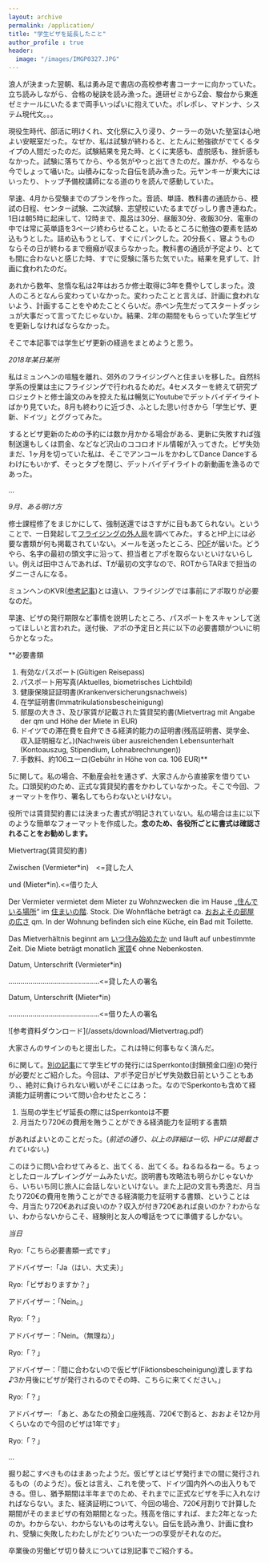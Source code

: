 ```yaml
---
layout: archive
permalink: /application/
title: "学生ビザを延長したこと"
author_profile : true
header:
  image: "/images/IMGP0327.JPG"
---
```

浪人が決まった翌朝、私は勇み足で書店の高校参考書コーナーに向かっていた。立ち読みしながら、合格の秘訣を読み漁った。進研ゼミからZ会、駿台から東進ゼミナールにいたるまで両手いっぱいに抱えていた。ポレポレ、マドンナ、システム現代文。。。


現役生時代、部活に明けくれ、文化祭に入り浸り、クーラーの効いた塾室は心地よい安眠室だった。なぜか、私は試験が終わると、とたんに勉強欲がでてくるタイプの人間だったのだ。試験結果を見た時、とくに実感も、虚脱感も、挫折感もなかった。試験に落ちてから、やる気がやっと出てきたのだ。誰かが、やるなら今でしょって囁いた。山積みになった自伝を読み漁った。元ヤンキーが東大にはいったり、トップ予備校講師になる道のりを読んで感動していた。


早速、4月から受験までのプランを作った。音読、単語、教科書の通読から、模試の日程、センター試験、二次試験、志望校にいたるまでびっしり書き連ねた。1日は朝5時に起床して、12時まで、風呂は30分、昼飯30分、夜飯30分、電車の中では常に英単語を3ページ終わらせること。いたるところに勉強の要素を詰め込もうとした。詰め込もうとして、すぐにパンクした。20分長く、寝ようものならその日が終わるまで癇癪が収まらなかった。教科書の通読が予定より、とても間に合わないと感じた時、すでに受験に落ちた気でいた。結果を見ずして、計画に食われたのだ。


あれから数年、怠惰な私は2年はおろか修士取得に3年を費やしてしまった。浪人のころとなんら変わっていなかった。変わったことと言えば、計画に食われないよう、計画することをやめたことくらいだ。赤ペン先生だってスタートダッシュが大事だって言ってたじゃないか。結果、2年の期間をもらっていた学生ビザを更新しなければならなかった。

そこで本記事では学生ビザ更新の経過をまとめようと思う。

*2018年某日某所*

私はミュンヘンの喧騒を離れ、郊外のフライジングへと住まいを移した。自然科学系の授業は主にフライジングで行われるためだ。4セメスターを終えて研究プロジェクトと修士論文のみを控えた私は暢気にYoutubeでデットバイデイライトばかり見ていた。8月も終わりに近づき、ふとした思い付きから「学生ビザ、更新、ドイツ」とググってみた。

するとビザ更新のための予約には数か月かかる場合がある、更新に失敗すれば強制送還もしくは罰金、などなど沢山のココロオドル情報が入ってきた。ビザ失効まだ、1ヶ月を切っていた私は、そこでアンコールをかわしてDance Danceするわけにもいかず、そっとタブを閉じ、デットバイデイライトの新動画を漁るのであった。



...



*9月、ある明け方*

修士課程修了をまじかにして、強制送還ではさすがに目もあてられない。ということで、一日発起して[フライジングの外人局](https://www.kreis-freising.de/buergerservice/abteilungen-und-sachgebiete/auslaenderamt.html)を調べてみた。するとHP上には必要な書類が何も掲載されていない。メールを送ったところ、[PDF](https://www.kreis-freising.de/fileadmin/user_upload/Aemter/Auslaenderamt/Ansprechpartner_Auslaenderamt_1.3.2019.pdf)が届いた。どうやら、名字の最初の頭文字に沿って、担当者とアポを取らないといけないらしい。例えば田中さんであれば、Tが最初の文字なので、ROTからTARまで担当のダニーさんになる。

ミュンヘンのKVR([参考記事](https://rnagais2.github.io/student-visa/))とは違い、フライジングでは事前にアポ取りが必要なのだ。

早速、ビザの発行期限など事情を説明したところ、パスポートをスキャンして送ってほしいと言われた。送付後、アポの予定日と共に以下の必要書類がついに明らかとなった。

**必要書類
1. 有効なパスポート(Gültigen Reisepass)
2. パスポート用写真(Aktuelles, biometrisches Lichtbild)
3. 健康保険証証明書(Krankenversicherungsnachweis)
4. 在学証明書(Immatrikulationsbescheinigung)
5. 部屋の大きさ、及び家賃が記載された賃貸契約書(Mietvertrag mit Angabe der qm und Höhe der Miete in EUR)
6. ドイツでの滞在費を自弁できる経済的能力の証明書(残高証明書、奨学金、収入証明細など。)(Nachweis über ausreichenden Lebensunterhalt (Kontoauszug, Stipendium, Lohnabrechnungen))
7. 手数料、約106ユーロ(Gebühr in Höhe von ca. 106 EUR)**

5に関して。私の場合、不動産会社を通さず、大家さんから直接家を借りていた。口頭契約のため、正式な賃貸契約書をかわしていなかった。そこで今回、フォーマットを作り、署名してもらわないといけない。

役所では賃貸契約書には決まった書式が明記されていない。私の場合は主に以下のような簡単なフォーマットを作成した。**念のため、各役所ごとに書式は確認されることをお勧めします。**

<div class="box5">
<p>Mietvertrag(賃貸契約書)</p>


<p>Zwischen                (Vermieter*in)　<=貸した人 </p>
<p>und                     (Mieter*in).<=借りた人</p>


<p>Der Vermieter vermietet dem Mieter zu Wohnzwecken die im Hause
„<u>住んでいる場所</u>“ im <u>住まいの階</u>. Stock.
Die Wohnfläche beträgt ca. <u>おおよその部屋の広さ</u> qm.
In der Wohnung befinden sich eine Küche, ein Bad mit Toilette.</p>


<p>Das Mietverhältnis beginnt am <u>いつ住み始めたか</u> und läuft auf unbestimmte Zeit. Die Miete beträgt monatlich <u>家賃</u>€ ohne Nebenkosten.</p>


<p>Datum, Unterschrift (Vermieter*in)</p>
<p>………………………………………<=貸した人の署名</p>


<p>Datum, Unterschrift (Mieter*in) </p>
<p>………………………………………<=借りた人の署名</p>

</div>
![参考資料ダウンロード](/assets/download/Mietvertrag.pdf)



大家さんのサインのもと提出した。これは特に何事もなく済んだ。

6に関して。[別の記事](https://rnagais2.github.io/student-visa/)にて学生ビザの発行にはSperrkonto(封鎖預金口座)の発行が必要だとご紹介した。今回は、アポ予定日がビザ失効数日前ということもあり、、絶対に負けられない戦いがそこにはあった。なのでSperkontoも含めて経済能力証明書について問い合わせたところ：

1. 当局の学生ビザ延長の際にはSperrkontoは不要
2. 月当たり720€の費用を賄うことができる経済能力を証明する書類

があればよいとのことだった。(*前述の通り、以上の詳細は一切、HPには掲載されていない。*)

このほうに問い合わせてみると、出てくる、出てくる。ねるねるねーる。ちょっとしたロールプレイングゲームみたいだ。説明書も攻略法も明らかじゃないから、いちいち同じ旅人に会話しないといけない。また上記の文言も秀逸だ、月当たり720€の費用を賄うことができる経済能力を証明する書類、ということは今、月当たり720€あれば良いのか？収入が付き720€あれば良いのか？わからない、わからないからこそ、経験則と友人の噂話をつてに準備するしかない。

*当日*

Ryo:「こちら必要書類一式です」

アドバイザー:「Ja（はい、大丈夫）」

Ryo:「ビザおりますか？」

アドバイザー：「Nein。」

Ryo:「？」

アドバイザー：「Nein。（無理ね）」

Ryo:「？」

アドバイザー：「間に合わないので仮ビザ(Fiktionsbescheinigung)渡しますね♪3か月後にビザが発行されるのでその時、こちらに来てください。」

Ryo:「？」

アドバイザー: 「あと、あなたの預金口座残高、720€で割ると、おおよそ12か月くらいなので今回のビザは1年です」

Ryo:「？」


...


掘り起こすべきものはまあったようだ。仮ビザとはビザ発行までの間に発行されるもの（のようだ）。仮とは言え、これを使って、ドイツ国内外への出入りもできる。但し、猶予期間は半年までのため、それまでに正式なビザを手に入れなければならない。また、経済証明について、今回の場合、720€月割りで計算した期間がそのままビザの有効期間となった。残高を倍にすれば、また2年となったのか。わからない、わからないものは考えない。自伝を読み漁り、計画に食われ、受験に失敗したわたしがたどりついた一つの享受がそれなのだ。


卒業後の労働ビザ切り替えについては別記事でご紹介する。

[^2]: あくまでも、フライジングの場合です。
[^3]: 本記事は以前のブログから記事を転載した。

